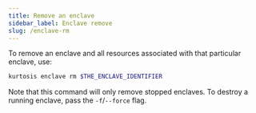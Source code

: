 ```yaml
---
title: Remove an enclave
sidebar_label: Enclave remove
slug: /enclave-rm
---
```


To remove an enclave and all resources associated with that particular enclave, use:

```bash
kurtosis enclave rm $THE_ENCLAVE_IDENTIFIER 
```

Note that this command will only remove stopped enclaves. To destroy a running enclave, pass the `-f`/`--force` flag.